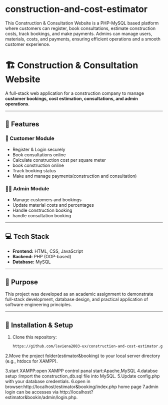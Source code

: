 # construction-and-cost-estimator
This Construction &amp; Consultation Website is a PHP-MySQL based platform where customers can register, book consultations, estimate construction costs, track bookings, and make payments. Admins can manage users, materials, costs, and payments, ensuring efficient operations and a smooth customer experience.
# 🏗️ Construction & Consultation Website

A full-stack web application for a construction company to manage **customer bookings, cost estimation, consultations, and admin operations**.

---

## 🔹 Features

### 👤 Customer Module
- Register & Login securely
- Book consultations online
- Calculate construction cost per square meter
- book construction online
- Track booking status
- Make and manage payments(construction and consultation)

### 👨‍💼 Admin Module
- Manage customers and bookings
- Update material costs and percentages
- Handle construction booking
- handle consultation booking

---

## 💻 Tech Stack
- **Frontend:** HTML, CSS, JavaScript  
- **Backend:** PHP (OOP-based)  
- **Database:** MySQL  

---

## 📌 Purpose
This project was developed as an academic assignment to demonstrate full-stack development, database design, and practical application of software engineering principles.

---

## 🚀 Installation & Setup
1. Clone this repository:
   ```bash
   https://github.com/laviena2003-ux/construction-and-cost-estimator.git
2.Move the project folder(estimator&booking) to your local server directory (e.g., htdocs for XAMPP).

3.start XAMPP:open XAMPP control panal start:Apache,MySQL
4.databse setup :Import the construction_db.sql file into MySQL.
5.Update config.php with your database credentials.
6.open in browser:http://localhost/estimator&booking/index.php home page
7.admin login can be accesses via http://localhost?estimator&bookin/admin/login.php.
